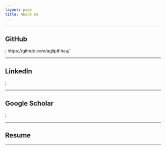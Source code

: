```yaml
---
layout: page
title: About me
---
```

<hr>
<h2>GitHub</h2>
: https://github.com/aglipthhau/
<hr>
<h2>LinkedIn</h2>
:
<hr>
<h2>Google Scholar</h2>
:
<hr>
<h2>Resume</h2>
<hr>
